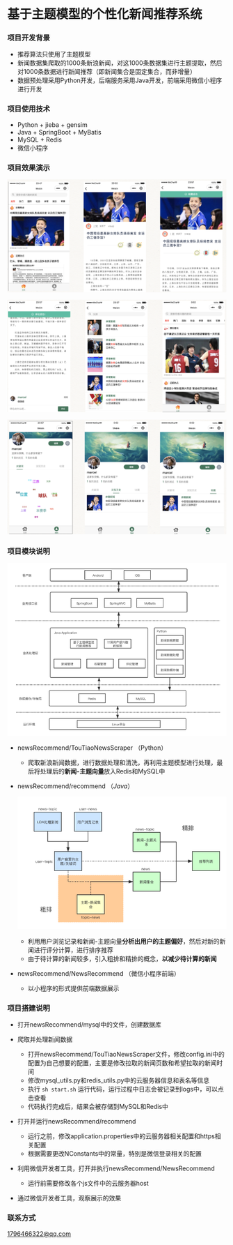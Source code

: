 # 基于主题模型的个性化新闻推荐系统

### 项目开发背景

- 推荐算法只使用了主题模型
- 新闻数据集爬取的1000条新浪新闻，对这1000条数据集进行主题提取，然后对1000条数据进行新闻推荐（即新闻集合是固定集合，而非增量）
- 数据预处理采用Python开发，后端服务采用Java开发，前端采用微信小程序进行开发

### 项目使用技术

- Python + jieba + gensim
- Java + SpringBoot + MyBatis
- MySQL + Redis
- 微信小程序

### 项目效果演示


![](./resources/效果图1.png)



![](./resources/效果图2.png)



![](./resources/效果图3.png)




### 项目模块说明

![](./resources/系统架构.png)

- newsRecommend/TouTiaoNewsScraper （Python）

  - 爬取新浪新闻数据，进行数据处理和清洗，再利用主题模型进行处理，最后将处理后的**新闻-主题向量**放入Redis和MySQL中

- newsRecommend/recommend （$Java$）

  ![](./resources/个性化推荐过程.png)

  - 利用用户浏览记录和新闻-主题向量**分析出用户的主题偏好**，然后对新的新闻进行评分计算，进行排序推荐
  - 由于待计算的新闻较多，引入粗排和精排的概念，**以减少待计算的新闻**

- newsRecommend/NewsRecommend （微信小程序前端）

  - 以小程序的形式提供前端数据展示

### 项目搭建说明

- 打开newsRecommend/mysql中的文件，创建数据库
- 爬取并处理新闻数据
  - 打开newsRecommend/TouTiaoNewsScraper文件，修改config.ini中的配置为自己想要的配置，主要是修改拉取的新闻页数和希望拉取的新闻时间
  - 修改mysql_utils.py和redis_utils.py中的云服务器信息和表名等信息
  - 执行 `sh start.sh` 运行代码，运行过程中日志会被记录到logs中，可以点击查看
  - 代码执行完成后，结果会被存储到MySQL和Redis中
- 打开并运行newsRecommend/recommend
  - 运行之前，修改application.properties中的云服务器相关配置和https相关配置
  - 根据需要更改NConstants中的常量，特别是微信登录相关的配置

- 利用微信开发者工具，打开并执行newsRecommend/NewsRecommend
  - 运行前需要修改各个js文件中的云服务器host
- 通过微信开发者工具，观察展示的效果

### 联系方式
1796466322@qq.com
